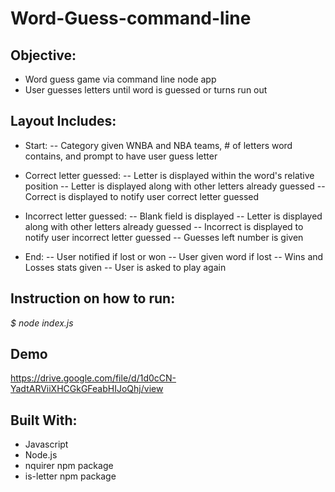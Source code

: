# Word-Guess-command-line

## Objective:
- Word guess game via command line node app
- User guesses letters until word is guessed or turns run out

## Layout Includes:
- Start:
-- Category given WNBA and NBA teams, # of letters word contains, and prompt to have user guess letter

- Correct letter guessed:
-- Letter is displayed within the word's relative position
-- Letter is displayed along with other letters already guessed
-- Correct is displayed to notify user correct letter guessed

- Incorrect letter guessed:
-- Blank field is displayed
-- Letter is displayed along with other letters already guessed
-- Incorrect is displayed to notify user incorrect letter guessed
-- Guesses left number is given

- End:
-- User notified if lost or won
-- User given word if lost
-- Wins and Losses stats given
-- User is asked to play again

## Instruction on how to run:
*$ node index.js* 

## Demo
https://drive.google.com/file/d/1d0cCN-YadtARViiXHCGkGFeabHIJoQhj/view 

## Built With:
- Javascript
- Node.js
- nquirer npm package
- is-letter npm package

